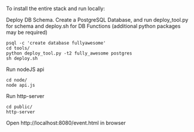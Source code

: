 To install the entire stack and run locally:

Deploy DB Schema.
Create a PostgreSQL Database, and run deploy_tool.py for schema and deploy.sh for DB Functions (additional python packages may be required)

    psql -c 'create database fullyawesome'
    cd tools/
    python deploy_tool.py -t2 fully_awesome postgres
    sh deploy.sh 
    
Run nodeJS api

    cd node/
    node api.js

Run http-server

    cd public/
    http-server 

Open http://localhost:8080/event.html in browser